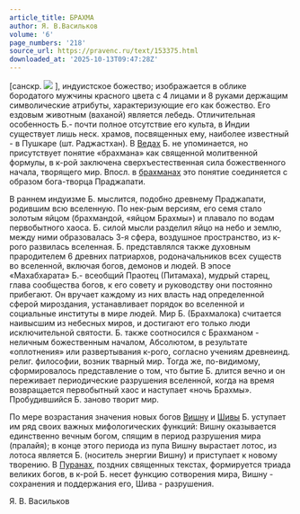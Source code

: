 ```yaml
---
article_title: БРАХМА
author: Я. В.Васильков
volume: '6'
page_numbers: '218'
source_url: https://pravenc.ru/text/153375.html
downloaded_at: '2025-10-13T09:47:28Z'
---
```


[санскр. ![](https://pravenc.ru/char/26310/brahma/image.png) ], индуистское божество; изображается в облике бородатого мужчины красного цвета с 4 лицами и 8 руками держащим символические атрибуты, характеризующие его как божество. Его ездовым животным (ваханой) является лебедь. Отличительная особенность Б.- почти полное отсутствие его культа, в Индии существует лишь неск. храмов, посвященных ему, наиболее известный - в Пушкаре (шт. Раджастхан). В [Ведах](https://pravenc.ru/text/Ведах.html) Б. не упоминается, но присутствует понятие «брахмана» как священной молитвенной формулы, в к-рой заключена сверхъестественная сила божественного начала, творящего мир. Впосл. в [брахманах](https://pravenc.ru/text/брахманы.html) это понятие соединяется с образом бога-творца Праджапати.

В раннем индуизме Б. мыслится, подобно древнему Праджапати, родившим всю вселенную. По нек-рым версиям, его семя стало золотым яйцом (брахмандой, «яйцом Брахмы») и плавало по водам первобытного хаоса. Б. силой мысли разделил яйцо на небо и землю, между ними образовалась 3-я сфера, воздушное пространство, из к-рого развилась вселенная. Б. представлялся также духовным прародителем 6 древних патриархов, родоначальников всех существ во вселенной, включая богов, демонов и людей. В эпосе «Махабхарата» Б.- всеобщий Праотец (Питамаха), мудрый старец, глава сообщества богов, к его совету и руководству они постоянно прибегают. Он вручает каждому из них власть над определенной сферой мироздания, устанавливает порядок во вселенной и социальные институты в мире людей. Мир Б. (Брахмалока) считается наивысшим из небесных миров, и достигают его только люди исключительной святости. Б. также соотносился с Брахманом - неличным божественным началом, Абсолютом, в результате «оплотнения» или развертывания к-рого, согласно учениям древнеинд. религ. философии, возник тварный мир. Тогда же, по-видимому, сформировалось представление о том, что бытие Б. длится вечно и он переживает периодические разрушения вселенной, когда на время возвращается первобытный хаос и наступает «ночь Брахмы». Пробудившийся Б. заново творит мир.

По мере возрастания значения новых богов [Вишну](https://pravenc.ru/text/Вишну.html) и [Шивы](https://pravenc.ru/text/Шива.html) Б. уступает им ряд своих важных мифологических функций: Вишну оказывается единственно вечным богом, спящим в период разрушения мира (пралайя); в конце этого периода из пупа Вишну вырастает лотос, из лотоса является Б. (носитель энергии Вишну) и приступает к новому творению. В [Пуранах](https://pravenc.ru/text/Пуранах.html), поздних священных текстах, формируется триада великих богов, в к-рой Б. несет функцию сотворения мира, Вишну - сохранения и поддержания его, Шива - разрушения.

Я. В.  Васильков
